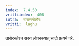 ```yaml
---
index:  7.4.50
vrittiindex:  408
sutra:  तासस्त्योर्लोपः
vritti:  laghu 
---
```


तासेरस्तेश्च सस्य लोपस्स्यात् सादौ प्रत्यये परे.

